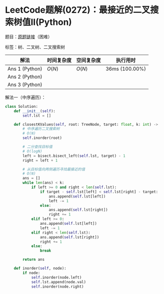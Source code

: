 # LeetCode题解(0272)：最接近的二叉搜索树值II(Python)

题目：[原题链接](https://leetcode-cn.com/problems/closest-binary-search-tree-value-ii/)（困难）

标签：树、二叉树、二叉搜索树

| 解法           | 时间复杂度 | 空间复杂度 | 执行用时       |
| -------------- | ---------- | ---------- | -------------- |
| Ans 1 (Python) | $O(N)$     | $O(N)$     | 36ms (100.00%) |
| Ans 2 (Python) |            |            |                |
| Ans 3 (Python) |            |            |                |

解法一（中序遍历）：

```python
class Solution:
    def __init__(self):
        self.lst = []

    def closestKValues(self, root: TreeNode, target: float, k: int) -> List[int]:
        # 中序遍历二叉搜索树
        # O(N)
        self.inorder(root)

        # 二分查找目标值
        # O(logN)
        left = bisect.bisect_left(self.lst, target) - 1
        right = left + 1

        # 从目标值向两侧遍历寻找最接近的值
        # O(N)
        ans = []
        while len(ans) < k:
            if left >= 0 and right < len(self.lst):
                if target - self.lst[left] < self.lst[right] - target:
                    ans.append(self.lst[left])
                    left -= 1
                else:
                    ans.append(self.lst[right])
                    right += 1
            elif left >= 0:
                ans.append(self.lst[left])
                left -= 1
            elif right < len(self.lst):
                ans.append(self.lst[right])
                right += 1
            else:
                break

        return ans

    def inorder(self, node):
        if node:
            self.inorder(node.left)
            self.lst.append(node.val)
            self.inorder(node.right)
```